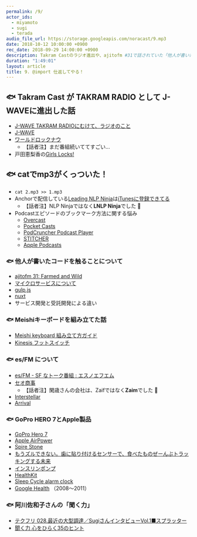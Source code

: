 ```yaml
---
permalink: /9/
actor_ids:
  - miyamoto
  - sugi
  - terada
audio_file_url: https://storage.googleapis.com/noracast/9.mp3
date: 2018-10-12 10:00:00 +0900
rec_date: 2018-09-29 14:00:00 +0900
description: Takram Castのラジオ進出や、ajitofm #31で話されていた「他人が書いたコードを触ること」について、サービス開発と受託開発による違いと自らの成長、キーボード自作、ポッドキャスト「es/FM」、GoPro Hero 7、Appleのヘルスケアに期待、阿川佐和子さんの「聞く力」などについて話しました。
duration: "1:49:01"
layout: article
title: 9. @import 仕返してやる！
---
```


## 🐟 Takram Cast が TAKRAM RADIO として J-WAVEに進出した話
- [J-WAVE TAKRAM RADIOにむけて、ラジオのこと](https://cast.takram.com/podcast/j-wave-takram-radio)
- [J-WAVE](https://www.j-wave.co.jp/)
- [ワールドロックナウ](http://www4.nhk.or.jp/wrn/)
  - 【話者注】まだ番組続いててすごい…
- 戸田恵梨香の[Girls Locks!](https://www.tfm.co.jp/lock/girls/onair/070423/)

## 🐟 catでmp3がくっついた！
- `cat 2.mp3 >> 1.mp3`
- Anchorで配信している[Leading NLP Ninja](https://anchor.fm/lnlp-ninja)は[iTunesに登録できてる](https://itunes.apple.com/us/podcast/leading-nlp-ninja/id1430833772?mt=2)
  - 【話者注】NLP Ninjaではなく**LNLP Ninja**でした 🙇
- Podcastエピソードのブックマーク方法に関する悩み
  - [Overcast](https://overcast.fm)
  - [Pocket Casts](https://www.pocketcasts.com)
  - [‎PodCruncher Podcast Player](https://itunes.apple.com/jp/app/podcruncher-podcast-player/id421894356?l=en&mt=8)
  - [STITCHER](https://www.stitcher.com/)
  - [Apple Podcasts](https://itunes.apple.com/us/app/podcasts/id525463029?mt=8)

### 🐟 他人が書いたコードを触ることについて
- [ajitofm 31: Farmed and Wild](https://ajito.fm/31/)
- [マイクロサービスについて](https://www.redhat.com/ja/understanding-microservices)
- [gulp.js](https://gulpjs.com/)
- [nuxt](https://nuxtjs.org/)
- サービス開発と受託開発による違い

### 🐟 Meishiキーボードを組み立てた話
- [Meishi keyboard 組み立て方ガイド](http://biacco42.hatenablog.com/entry/2018/01/21/204749)
- [Kinesis フットスイッチ](https://www.edikun.co.jp/kinesis_footswitch/index.htm)

### 🐟 es/FM について
- [es/FM - SF なトーク番組 : エスノエフエム](https://podtail.com/en/podcast/es-fm-sf-%E3%81%AA%E3%83%88%E3%83%BC%E3%82%AF%E7%95%AA%E7%B5%84-%E3%82%A8%E3%82%B9%E3%83%8E%E3%82%A8%E3%83%95%E3%82%A8%E3%83%A0/)
- [セオ商事](http://theocorp.jp/)
  - 【話者注】閑歳さんの会社は、Zaifではなく**Zaim**でした 🙇
- [Interstellar](https://www.imdb.com/title/tt0816692/)
- [Arrival](https://www.imdb.com/title/tt2543164/)

### 🐟 GoPro HERO 7とApple製品
- [GoPro Hero 7](https://shop.gopro.com/APAC/cameras/hero7-black/CHDHX-701-master.html)
- [Apple AirPower](https://www.macworld.co.uk/news/apple/airpower-release-3664127/)
- [Spire Stone](https://spire.io/pages/stone)
- [もうズルできない。歯に貼り付けるセンサーで、食べたものぜーんぶトラッキングする未来](https://www.gizmodo.jp/2018/04/put-that-sensor-on-my-tooth.html)
- [インスリンポンプ](https://www.google.co.jp/search?q=%E3%82%A4%E3%83%B3%E3%82%B9%E3%83%AA%E3%83%B3%E3%83%9D%E3%83%B3%E3%83%97&num=50&source=lnms&tbm=isch&sa=X&ved=0ahUKEwjhu7KL4f7dAhXFx7wKHUPID0UQ_AUIDigB&biw=1280&bih=667)
- [HealthKit](https://developer.apple.com/healthkit/)
- [Sleep Cycle alarm clock](https://www.sleepcycle.com/)
- [Google Health](https://en.wikipedia.org/wiki/Google_Health) （2008〜2011）

### 🐟 阿川佐和子さんの「聞く力」
- [テクフリ 028.最近の大型調達／SugiさんインタビューVol.1■スプラッター](https://free-engineer.xrea.jp/1797)
- [聞く力 心をひらく35のヒント](https://www.amazon.co.jp/dp/B0099O0ERW/)
